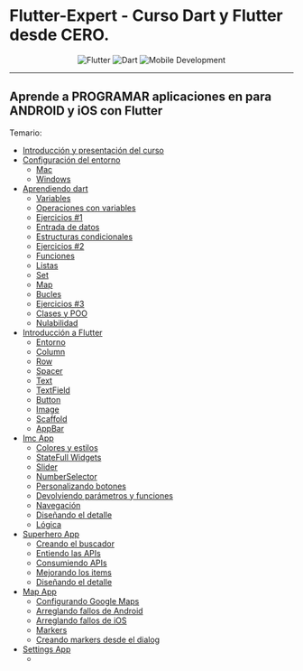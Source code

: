 # Flutter-Expert - Curso Dart y Flutter desde CERO.

<p align="center"> 
  <img src="https://img.shields.io/badge/Flutter-02569B?style=for-the-badge&logo=flutter&logoColor=white" alt="Flutter">  
  <img src="https://img.shields.io/badge/Dart-0175C2?style=for-the-badge&logo=dart&logoColor=white" alt="Dart">  
  <img src="https://img.shields.io/badge/Mobile%20Development-%F0%9F%93%B1-blue?style=for-the-badge" alt="Mobile Development">  
</p>

----------

## Aprende a PROGRAMAR aplicaciones en para ANDROID y iOS con Flutter

Temario:
<br />

- [Introducción y presentación del curso]()
- [Configuración del entorno]()
  - [Mac]()
  - [Windows]()
- [Aprendiendo dart]()
  - [Variables]()
  - [Operaciones con variables]()
  - [Ejercicios #1]()
  - [Entrada de datos]()
  - [Estructuras condicionales]()
  - [Ejercicios #2]()
  - [Funciones]()
  - [Listas]()
  - [Set]()
  - [Map]()
  - [Bucles]()
  - [Ejercicios #3]()
  - [Clases y POO]()
  - [Nulabilidad]()
- [Introducción a Flutter]()
  - [Entorno]()
  - [Column]()
  - [Row]()
  - [Spacer]()
  - [Text]()
  - [TextField]()
  - [Button]()
  - [Image]()
  - [Scaffold]()
  - [AppBar]()
- [Imc App]()
  - [Colores y estilos]()
  - [StateFull Widgets]()
  - [Slider]()
  - [NumberSelector]()
  - [Personalizando botones]()
  - [Devolviendo parámetros y funciones]()
  - [Navegación]()
  - [Diseñando el detalle]()
  - [Lógica]()
- [Superhero App]()
  - [Creando el buscador]()
  - [Entiendo las APIs]()
  - [Consumiendo APIs]()
  - [Mejorando los items]()
  - [Diseñando el detalle]()
- [Map App]()
  - [Configurando Google Maps]()
  - [Arreglando fallos de Android]()
  - [Arreglando fallos de iOS]()
  - [Markers]()
  - [Creando markers desde el dialog]()
- [Settings App]()
  - []()